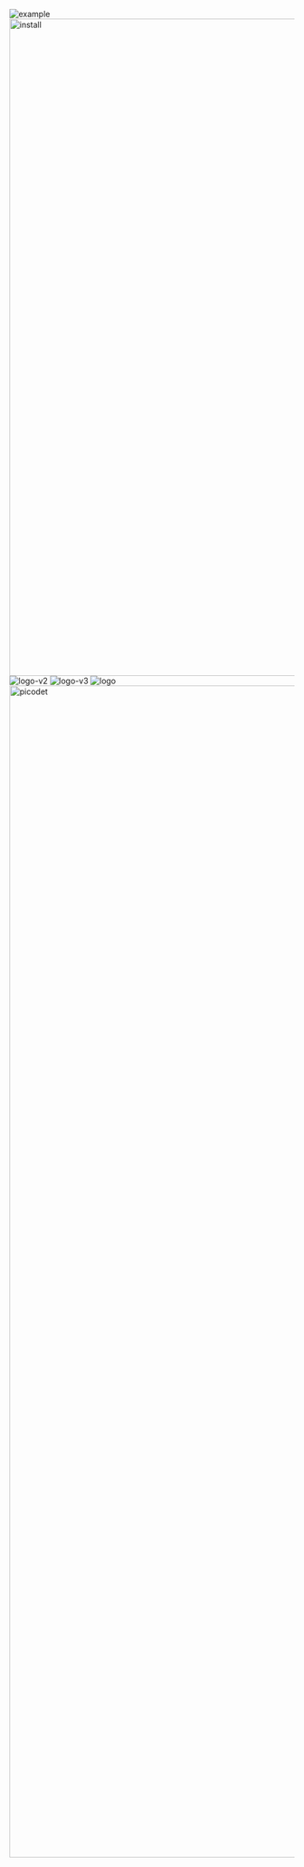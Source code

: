 ![example](https://github.com/DefTruth/netron-vscode-extension/assets/31974251/6acdfaa9-f56a-4f83-aa78-b85248a1e44b)
<img width="1162" alt="install" src="https://github.com/DefTruth/netron-vscode-extension/assets/31974251/3139a461-42ff-48f7-9c8b-5920f25b6da5">
![logo-v2](https://github.com/DefTruth/netron-vscode-extension/assets/31974251/a743df8d-5263-42ba-880b-1c21c1a94445)
![logo-v3](https://github.com/DefTruth/netron-vscode-extension/assets/31974251/8da27592-bafb-40fb-a4f3-d3ae0cda01b2)
![logo](https://github.com/DefTruth/netron-vscode-extension/assets/31974251/bb868fd4-4e13-4ea7-afac-4e1f696fcfc3)
<img width="2072" alt="picodet" src="https://github.com/DefTruth/netron-vscode-extension/assets/31974251/9bbcbdb1-bfc7-4094-8f83-626f750f843d">
